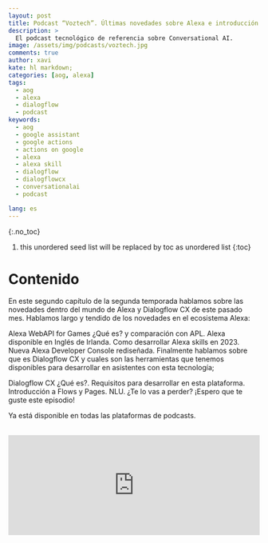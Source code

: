```yaml
---
layout: post
title: Podcast “Voztech”. Últimas novedades sobre Alexa e introducción a Dialogflow CX
description: >
  El podcast tecnológico de referencia sobre Conversational AI.
image: /assets/img/podcasts/voztech.jpg
comments: true
author: xavi
kate: hl markdown;
categories: [aog, alexa]
tags:
  - aog
  - alexa
  - dialogflow
  - podcast
keywords:
  - aog
  - google assistant
  - google actions
  - actions on google
  - alexa
  - alexa skill
  - dialogflow
  - dialogflowcx
  - conversationalai
  - podcast

lang: es
---
```

{:.no_toc}
1. this unordered seed list will be replaced by toc as unordered list
{:toc}

# Contenido

En este segundo capítulo de la segunda temporada hablamos sobre las novedades dentro del mundo de Alexa y Dialogflow CX de este pasado mes. Hablamos largo y tendido de los novedades en el ecosistema Alexa:

Alexa WebAPI for Games ¿Qué es? y comparación con APL.
Alexa disponible en Inglés de Irlanda.
Como desarrollar Alexa skills en 2023.
Nueva Alexa Developer Console rediseñada.
Finalmente hablamos sobre que es Dialogflow CX y cuales son las herramientas que tenemos disponibles para desarrollar en asistentes con esta tecnología;

Dialogflow CX ¿Qué es?.
Requisitos para desarrollar en esta plataforma.
Introducción a Flows y Pages.
NLU.
¿Te lo vas a perder? ¡Espero que te guste este episodio!

Ya está disponible en todas las plataformas de podcasts.

<br/>
<iframe src="https://anchor.fm/voztech/embed/episodes/2x02-ltimas-novedades-sobre-Alexa-e-introduccin-a-Dialogflow-CX-e1u6spf" height="200px" width="100%" frameborder="0" scrolling="no"></iframe>

